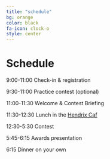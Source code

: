 ```yaml
---
title: "schedule"
bg: orange
color: black
fa-icon: clock-o
style: center
---
```


# Schedule

9:00-11:00 Check-in & registration

9:30-11:00 Practice contest (optional)

11:00-11:30 Welcome & Contest Briefing

11:30-12:30 Lunch in the [Hendrix Caf](https://www.hendrix.edu/diningservices/default.aspx?id=1011)

12:30-5:30 Contest

5:45-6:15 Awards presentation

6:15 Dinner on your own
